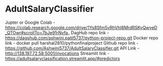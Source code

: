 # AdultSalaryClassifier

Jupter or Google Colab - https://colab.research.google.com/drive/1Ys8Sfm5vRhVhI8MrdRSKyQwyeD_QTOwr#scrollTo=7bJe91rNvfa_
DagHub repo link - https://dagshub.com/ashwini.patil5737/python-project-repo.git
Docker repo link - docker pull harshal2810/pythonfinalproject
Github repo link - https://github.com/Ashwini5737/AdultSalaryClassifier.git
API Link - http://138.197.72.58:5001/invocations
Streamlit link - https://adultsalaryclassification.streamlit.app/#predictors

